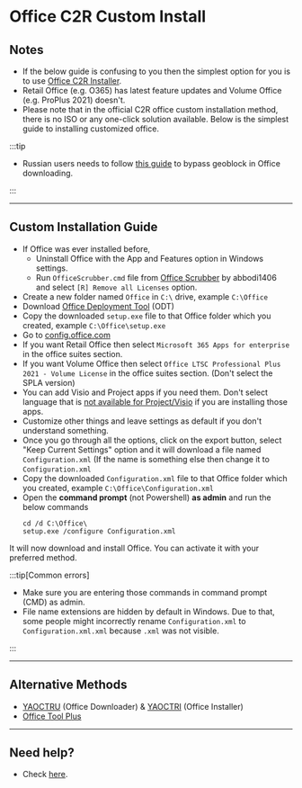 # Office C2R Custom Install

## Notes

-   If the below guide is confusing to you then the simplest option for you is to use [Office C2R Installer](office_c2r_links.md).
-   Retail Office (e.g. O365) has latest feature updates and Volume Office (e.g. ProPlus 2021) doesn't.
-   Please note that in the official C2R office custom installation method, there is no ISO or any one-click solution available. Below is the simplest guide to installing customized office.

:::tip

-   Russian users needs to follow [this guide](bypass-russian-geoblock.md) to bypass geoblock in Office downloading.

:::

------------------------------------------------------------------------

## Custom Installation Guide

-   If Office was ever installed before,
	- Uninstall Office with the App and Features option in Windows settings.
	- Run `OfficeScrubber.cmd` file from [Office Scrubber](https://github.com/abbodi1406/WHD/raw/master/scripts/OfficeScrubber_13.zip) by abbodi1406 and select `[R] Remove all Licenses` option.
-   Create a new folder named `Office` in `C:\` drive, example `C:\Office`
-   Download [Office Deployment Tool](https://officecdn.microsoft.com/pr/wsus/setup.exe) (ODT)
-   Copy the downloaded `setup.exe` file to that Office folder which you created, example `C:\Office\setup.exe`
-   Go to [config.office.com](https://config.office.com/deploymentsettings)
-   If you want Retail Office then select `Microsoft 365 Apps for enterprise` in the office suites section.
-   If you want Volume Office then select `Office LTSC Professional Plus 2021 - Volume License` in the office suites section. (Don't select the SPLA version)
-   You can add Visio and Project apps if you need them. Don't select language that is [not available for Project/Visio](office_c2r_links.md) if you are installing those apps.
-   Customize other things and leave settings as default if you don't understand something.
-   Once you go through all the options, click on the export button, select "Keep Current Settings" option and it will download a file named `Configuration.xml` (If the name is something else then change it to `Configuration.xml`
-   Copy the downloaded `Configuration.xml` file to that Office folder which you created, example `C:\Office\Configuration.xml`
-   Open the **command prompt** (not Powershell) **as admin** and run the below commands  
    ```         
    cd /d C:\Office\
    setup.exe /configure Configuration.xml
    ```

It will now download and install Office. You can activate it with your preferred method.

:::tip[Common errors]

- Make sure you are entering those commands in command prompt (CMD) as admin.
- File name extensions are hidden by default in Windows. Due to that, some people might incorrectly rename `Configuration.xml` to `Configuration.xml.xml` because `.xml` was not visible.

:::

------------------------------------------------------------------------

## Alternative Methods

-   [YAOCTRU](https://github.com/abbodi1406/WHD/raw/master/scripts/YAOCTRU_v10.0.zip) (Office Downloader) & [YAOCTRI](https://github.com/abbodi1406/WHD/raw/master/scripts/YAOCTRI_v11.1.zip) (Office Installer)
-   [Office Tool Plus](http://otp.landian.vip/)

------------------------------------------------------------------------

## Need help?

-   Check [here](troubleshoot.md).

